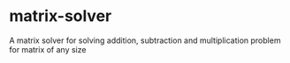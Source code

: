 # matrix-solver
A matrix solver for solving addition, subtraction and multiplication problem for matrix of any size
